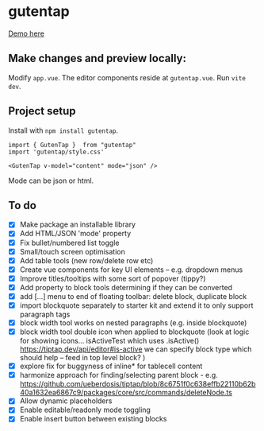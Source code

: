# gutentap

[Demo here](http://gutentap.letsdance.agency)

## Make changes and preview locally:

Modify `app.vue`. The editor components reside at `gutentap.vue`.
Run `vite dev`.

## Project setup

Install with `npm install gutentap`.

```
import { GutenTap }  from "gutentap"
import 'gutentap/style.css'

<GutenTap v-model="content" mode="json" />
```

Mode can be json or html.

## To do

- [x] Make package an installable library
- [x] Add HTML/JSON 'mode' property
- [x] Fix bullet/numbered list toggle
- [x] Small/touch screen optimisation
- [x] Add table tools (new row/delete row etc)
- [x] Create vue components for key UI elements – e.g. dropdown menus
- [x] Improve titles/tooltips with some sort of popover (tippy?)
- [x] Add property to block tools determining if they can be converted
- [x] add […] menu to end of floating toolbar: delete block, duplicate block
- [x] import blockquote separately to starter kit and extend it to only support paragraph tags
- [x] block width tool works on nested paragraphs (e.g. inside blockquote)
- [x] block width tool double icon when applied to blockquote (look at logic for showing icons... isActiveTest which uses .isActive() https://tiptap.dev/api/editor#is-active we can specify block type which should help – feed in top level block? )
- [x] explore fix for buggyness of inline\* for tablecell content
- [x] harmonize approach for finding/selecting parent block - e.g. https://github.com/ueberdosis/tiptap/blob/8c6751f0c638effb22110b62b40a1632ea6867c9/packages/core/src/commands/deleteNode.ts
- [x] Allow dynamic placeholders
- [x] Enable editable/readonly mode toggling
- [x] Enable insert button between existing blocks
